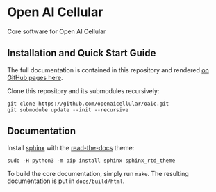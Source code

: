 # Open AI Cellular

Core software for Open AI Cellular

## Installation and Quick Start Guide

The full documentation is contained in this repository and rendered
[on GitHub pages here](https://openaicellular.github.io/oaic/).

Clone this repository and its submodules recursively:

    git clone https://github.com/openaicellular/oaic.git
    git submodule update --init --recursive

## Documentation

Install [sphinx](https://www.sphinx-doc.org/en/master/) with the
[read-the-docs](https://readthedocs.org/) theme:

    sudo -H python3 -m pip install sphinx sphinx_rtd_theme

To build the core documentation, simply run `make`.
The resulting documentation is put in `docs/build/html`.

